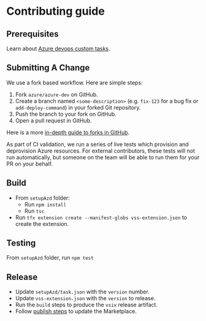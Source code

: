 # Contributing guide

## Prerequisites

Learn about [Azure devops custom tasks](https://learn.microsoft.com/azure/devops/extend/develop/add-build-task?view=azure-devops). 

## Submitting A Change

We use a fork based workflow. Here are simple steps:

1. Fork `azure/azure-dev` on GitHub.
2. Create a branch named `<some-description>` (e.g. `fix-123` for a bug fix or `add-deploy-command`) in your forked Git
   repository.
3. Push the branch to your fork on GitHub.
4. Open a pull request in GitHub.

Here is a more [in-depth guide to forks in GitHub](https://guides.github.com/activities/forking/).

As part of CI validation, we run a series of live tests which provision and deprovision Azure resources. For external
contributors, these tests will not run automatically, but someone on the team will be able to run them for your PR on your
behalf.

## Build

- From `setupAzd` folder:
  - Run `npm install` 
  - Run `tsc`
- Run `tfx extension create --manifest-globs vss-extension.json` to create the extension.

## Testing

From `setupAzd` folder, run `npm test`

## Release

- Update `setupAzd/task.json` with the `version` number.
- Update `vss-extension.json` with the `version` to release.
- Run the `build` steps to produce the `vsix` release artifact.
- Follow [publish steps](https://learn.microsoft.com/azure/devops/extend/develop/add-build-task?view=azure-devops#5-publish-your-extension) to update the Marketplace.
